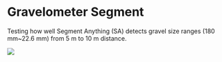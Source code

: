 # Gravelometer Segment
Testing how well Segment Anything (SA) detects gravel size ranges (180 mm~22.6 mm) from 5 m to 10 m distance.


![](https://github.com/snohatech/gravelometersegment/blob/main/raw/raw.gif)
